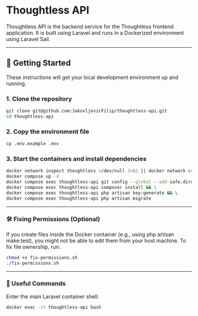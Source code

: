 # Thoughtless API

Thoughtless API is the backend service for the Thoughtless frontend application. It is built using Laravel and runs in a Dockerized environment using Laravel Sail.

---

## 🚀 Getting Started

These instructions will get your local development environment up and running.

### 1. Clone the repository

```bash
git clone git@github.com:JakovljevicFilip/thoughtless-api.git
cd thoughtless-api
```

### 2. Copy the environment file

```bash
cp .env.example .env
```

### 3. Start the containers and install dependencies

```bash
docker network inspect thoughtless >/dev/null 2>&1 || docker network create thoughtless
docker compose up -d
docker compose exec thoughtless-api git config --global --add safe.directory /var/www/html && \
docker compose exec thoughtless-api composer install && \
docker compose exec thoughtless-api php artisan key:generate && \
docker compose exec thoughtless-api php artisan migrate
```
---

### 🛠️ Fixing Permissions (Optional)
If you create files inside the Docker container (e.g., using php artisan make:test), you might not be able to edit them from your host machine.
To fix file ownership, run:

```bash
chmod +x fix-permissions.sh
./fix-permissions.sh
```

---

### 🧰 Useful Commands

Enter the main Laravel container shell:

```bash
docker exec -it thoughtless-api bash
```
